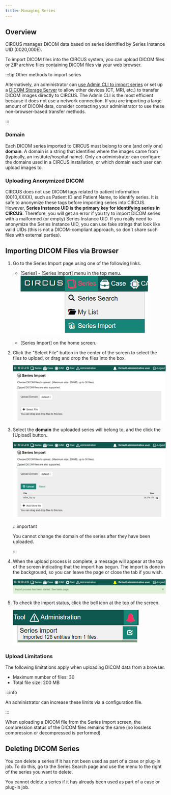 ```yaml
---
title: Managing Series
---
```


## Overview

CIRCUS manages DICOM data based on series identified by Series Instance UID (0020,000E).

To import DICOM files into the CIRCUS system, you can upload DICOM files or ZIP archive files containing DICOM files via your web browser.

:::tip Other methods to import series

Alternatively, an administrator can [use Admin CLI to import series](../admin/admin-cli) or set up a [DICOM Storage Server](../admin/dicom-storage-server) to allow other devices (CT, MRI, etc.) to transfer DICOM images directly to CIRCUS. The Admin CLI is the most efficient because it does not use a network connection. If you are importing a large amount of DICOM data, consider contacting your administrator to use these non-browser-based transfer methods.

:::

### Domain

Each DICOM series imported to CIRCUS must belong to one (and only one) **domain**. A domain is a string that identifies where the images came from (typically, an institute/hospital name). Only an administrator can configure the domains used in a CIRCUS installation, or which domain each user can upload images to.

### Uploading Anonymized DICOM

CIRCUS does not use DICOM tags related to patient information (0010,XXXX), such as Patient ID and Patient Name, to identify series. It is safe to anonymize these tags before importing series into CIRCUS. However, **Series Instance UID is the primary key for identifying series in CIRCUS**. Therefore, you will get an error if you try to import DICOM series with a malformed (or empty) Series Instance UID. If you really need to anonymize the Series Instance UID, you can use fake strings that look like valid UIDs (this is not a DICOM-compliant approach, so don't share such files with external parties).

## Importing DICOM Files via Browser

1. Go to the Series Import page using one of the following links.

   - [Series] - [Series Import] menu in the top menu.
     ![Menu - Series Import](./menu-series-import.png)

   - [Series Import] on the home screen.

1. Click the "Select File" button in the center of the screen to select the files to upload, or drag and drop the files into the box.

   ![Series Import: initial](series-import-initial.png)

1. Select the **domain** the uploaded series will belong to, and the click the [Upload] button.

   ![Series Import: file added](series-import-file-added.png)

   :::important

   You cannot change the domain of the series after they have been uploaded.

   :::

1. When the upload process is complete, a message will appear at the top of the screen indicating that the import has begun. The import is done in the background, so you can leave the page or close the tab if you wish.

   ![Series Import: task started](series-import-task-started.png)

1. To check the import status, click the bell icon at the top of the screen.

   ![Series Import: task status](series-import-task-status.png)

### Upload Limitations

The following limitations apply when uploading DICOM data from a browser.

- Maximum number of files: 30
- Total file size: 200 MB

:::info

An administrator can increase these limits via a configuration file.

:::

When uploading a DICOM file from the Series Import screen, the compression status of the DICOM files remains the same (no lossless compression or decompressed is performed).

## Deleting DICOM Series

You can delete a series if it has not been used as part of a case or plug-in job. To do this, go to the Series Search page and use the menu to the right of the series you want to delete.

You cannot delete a series if it has already been used as part of a case or plug-in job.
